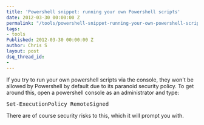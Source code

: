 ```yaml
---
title: 'Powershell snippet: running your own Powershell scripts'
date: 2012-03-30 00:00:00 Z
permalink: "/tools/powershell-snippet-running-your-own-powershell-scripts/"
tags:
- tools
Published: 2012-03-30 00:00:00 Z
author: Chris S
layout: post
dsq_thread_id:
- 
---
```


If you try to run your own powershell scripts via the console, they won't be allowed by Powershell by default due to its paranoid security policy. To get around this, open a powershell console as an administrator and type:

<!--more-->

<pre>Set-ExecutionPolicy RemoteSigned</pre>

There are of course security risks to this, which it will prompt you with.